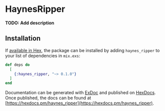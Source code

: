 # HaynesRipper

**TODO: Add description**

## Installation

If [available in Hex](https://hex.pm/docs/publish), the package can be installed
by adding `haynes_ripper` to your list of dependencies in `mix.exs`:

```elixir
def deps do
  [
    {:haynes_ripper, "~> 0.1.0"}
  ]
end
```

Documentation can be generated with [ExDoc](https://github.com/elixir-lang/ex_doc)
and published on [HexDocs](https://hexdocs.pm). Once published, the docs can
be found at [https://hexdocs.pm/haynes_ripper](https://hexdocs.pm/haynes_ripper).

